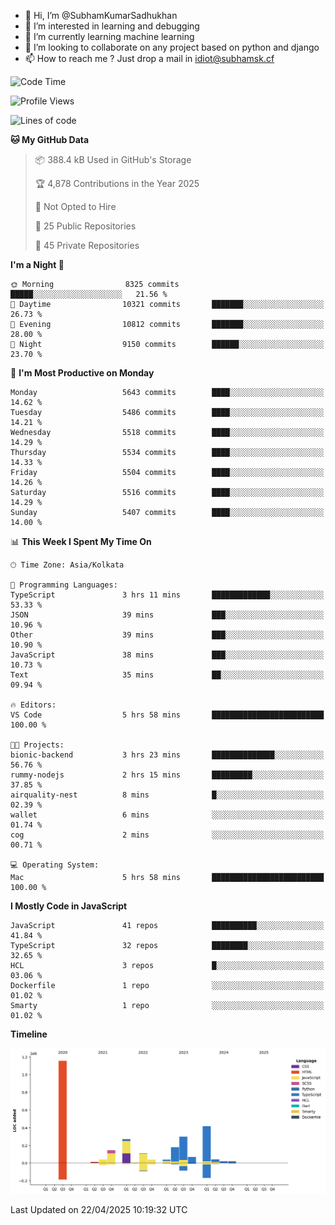 - 👋 Hi, I’m @SubhamKumarSadhukhan
- 👀 I’m interested in learning and debugging
- 🌱 I’m currently learning machine learning
- 💞️ I’m looking to collaborate on any project based on python and django
- 📫 How to reach me ?
      Just drop a mail in idiot@subhamsk.cf

<!---
SubhamKumarSadhukhan/SubhamKumarSadhukhan is a ✨ special ✨ repository because its `README.md` (this file) appears on your GitHub profile.
You can click the Preview link to take a look at your changes.
--->


<!--START_SECTION:waka-->
![Code Time](http://img.shields.io/badge/Code%20Time-2%2C835%20hrs%2059%20mins-blue)

![Profile Views](http://img.shields.io/badge/Profile%20Views-1-blue)

![Lines of code](https://img.shields.io/badge/From%20Hello%20World%20I%27ve%20Written-2.8%20million%20lines%20of%20code-blue)

**🐱 My GitHub Data** 

> 📦 388.4 kB Used in GitHub's Storage 
 > 
> 🏆 4,878 Contributions in the Year 2025
 > 
> 🚫 Not Opted to Hire
 > 
> 📜 25 Public Repositories 
 > 
> 🔑 45 Private Repositories 
 > 
**I'm a Night 🦉** 

```text
🌞 Morning                8325 commits        █████░░░░░░░░░░░░░░░░░░░░   21.56 % 
🌆 Daytime                10321 commits       ███████░░░░░░░░░░░░░░░░░░   26.73 % 
🌃 Evening                10812 commits       ███████░░░░░░░░░░░░░░░░░░   28.00 % 
🌙 Night                  9150 commits        ██████░░░░░░░░░░░░░░░░░░░   23.70 % 
```
📅 **I'm Most Productive on Monday** 

```text
Monday                   5643 commits        ████░░░░░░░░░░░░░░░░░░░░░   14.62 % 
Tuesday                  5486 commits        ████░░░░░░░░░░░░░░░░░░░░░   14.21 % 
Wednesday                5518 commits        ████░░░░░░░░░░░░░░░░░░░░░   14.29 % 
Thursday                 5534 commits        ████░░░░░░░░░░░░░░░░░░░░░   14.33 % 
Friday                   5504 commits        ████░░░░░░░░░░░░░░░░░░░░░   14.26 % 
Saturday                 5516 commits        ████░░░░░░░░░░░░░░░░░░░░░   14.29 % 
Sunday                   5407 commits        ████░░░░░░░░░░░░░░░░░░░░░   14.00 % 
```


📊 **This Week I Spent My Time On** 

```text
🕑︎ Time Zone: Asia/Kolkata

💬 Programming Languages: 
TypeScript               3 hrs 11 mins       █████████████░░░░░░░░░░░░   53.33 % 
JSON                     39 mins             ███░░░░░░░░░░░░░░░░░░░░░░   10.96 % 
Other                    39 mins             ███░░░░░░░░░░░░░░░░░░░░░░   10.90 % 
JavaScript               38 mins             ███░░░░░░░░░░░░░░░░░░░░░░   10.73 % 
Text                     35 mins             ██░░░░░░░░░░░░░░░░░░░░░░░   09.94 % 

🔥 Editors: 
VS Code                  5 hrs 58 mins       █████████████████████████   100.00 % 

🐱‍💻 Projects: 
bionic-backend           3 hrs 23 mins       ██████████████░░░░░░░░░░░   56.76 % 
rummy-nodejs             2 hrs 15 mins       █████████░░░░░░░░░░░░░░░░   37.85 % 
airquality-nest          8 mins              █░░░░░░░░░░░░░░░░░░░░░░░░   02.39 % 
wallet                   6 mins              ░░░░░░░░░░░░░░░░░░░░░░░░░   01.74 % 
cog                      2 mins              ░░░░░░░░░░░░░░░░░░░░░░░░░   00.71 % 

💻 Operating System: 
Mac                      5 hrs 58 mins       █████████████████████████   100.00 % 
```

**I Mostly Code in JavaScript** 

```text
JavaScript               41 repos            ██████████░░░░░░░░░░░░░░░   41.84 % 
TypeScript               32 repos            ████████░░░░░░░░░░░░░░░░░   32.65 % 
HCL                      3 repos             █░░░░░░░░░░░░░░░░░░░░░░░░   03.06 % 
Dockerfile               1 repo              ░░░░░░░░░░░░░░░░░░░░░░░░░   01.02 % 
Smarty                   1 repo              ░░░░░░░░░░░░░░░░░░░░░░░░░   01.02 % 
```



**Timeline**

![Lines of Code chart](https://raw.githubusercontent.com/SubhamKumarSadhukhan/SubhamKumarSadhukhan/main/assets/bar_graph.png)


 Last Updated on 22/04/2025 10:19:32 UTC
<!--END_SECTION:waka-->
